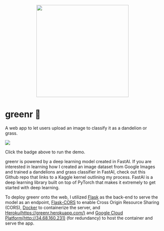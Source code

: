 <p align="center">
  <a href="url"><img src="https://github.com/btphan95/greenr/blob/master/logo.png?raw=true" align="middle" height="300" width="300" ></a>
</p>

# greenr 🍃

A web app to let users upload an image to classify it as a dandelion or grass.

[<img src="https://img.shields.io/badge/live-demo-brightgreen?style=for-the-badge&logo=appveyor?">](http://34.68.160.231)

Click the badge above to run the demo.


greenr is powered by a deep learning model created in FastAI. If you are interested in learning how I  created an image dataset from Google Images and trained a dandelions and grass classifier in FastAI, check out this Github repo that links to a Kaggle kernel outlining my process. FastAI is a deep learning library built on top of PyTorch that makes it extremely to get started with deep learning.

To deploy greenr onto the web, I utilized [Flask](https://flask.palletsprojects.com/en/1.1.x/) as the back-end to serve the model as an endpoint, [Flask-CORS](https://flask-cors.readthedocs.io/) to enable Cross Origin Resource Sharing (CORS), [Docker](https://www.docker.com/) to containerize the server, and [Heroku](https://www.heroku.com/)[(https://greenr.herokuapp.com/)](https://greenr.herokuapp.com/) and [Google Cloud Platform](http://cloud.google.com/)[(http://34.68.160.231)](http://34.68.160.231) (for redundancy) to host the container and serve the app.

